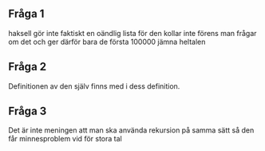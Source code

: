 ## Fråga 1
haksell gör inte faktiskt en oändlig lista för den kollar inte förens man frågar om det och ger därför bara de första 100000 jämna heltalen


## Fråga 2
Definitionen av den själv finns med i dess definition. 

## Fråga 3
Det är inte meningen att man ska använda rekursion på samma sätt så den får minnesproblem vid för stora tal